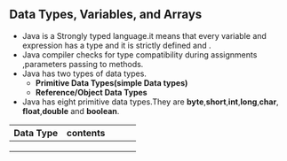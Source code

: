 ## Data Types, Variables, and Arrays

- Java is a Strongly typed language.it means that every variable  and expression has a type and it is strictly defined and .
- Java compiler checks for type compatibility during assignments ,parameters passing to methods.
- Java has two types of data types.
    - **Primitive Data Types(simple Data types)**
    - **Reference/Object Data Types**
- Java has eight primitive data types.They are **byte**,**short**,**int**,**long**,**char**, **float**,**double** and **boolean**.

| Data Type | contents |   |   |   |
|-----------|----------|---|---|---|
|           |          |   |   |   |
|           |          |   |   |   |
|           |          |   |   |   |


